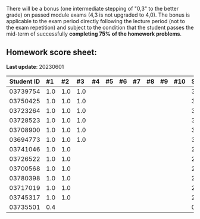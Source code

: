 There will be a bonus (one intermediate stepping of "0,3" to the better grade) on passed module exams (4,3 is not upgraded to 4,0). The bonus is applicable to the exam period directly following the lecture period (not to the exam repetition) and subject to the condition that the student passes the mid-term of successfully **completing 75% of the homework problems**. 


## Homework score sheet:

**Last update**: 20230601

| Student ID | #1   | #2   | #3   | #4   | #5   | #6   | #7   | #8   | #9   | #10  | Sum  |
| ---------- | :--- | :--- | :--- | :--- | :--- | :--- | :--- | :--- | :--- | :--- | :--- |
| 03739754   | 1.0  | 1.0 | 1.0 |  |  |  |  |  |  |  | 3.0 |
| 03750425   | 1.0  | 1.0 | 1.0 |  |  |  |  |  |  |  | 3.0 |
| 03723264   | 1.0  | 1.0 | 1.0 |  |  |  |  |  |  |  | 3.0 |
| 03728523   | 1.0  | 1.0 | 1.0 |  |  |  |  |  |  |  | 3.0 |
| 03708900   | 1.0  | 1.0 | 1.0 |  |  |  |  |  |  |  | 3.0 |
| 03694773   | 1.0  | 1.0 | 1.0 |  |  |  |  |  |  |  | 3.0 |
| 03741046   | 1.0  | 1.0 |  |  |  |  |  |  |  |  | 2.0 |
| 03726522   | 1.0  | 1.0 |  |  |  |  |  |  |  |  | 2.0 |
| 03700568   | 1.0  | 1.0 |  |  |  |  |  |  |  |  | 2.0 |
| 03780398   | 1.0  | 1.0 |  |  |  |  |  |  |  |  | 2.0 |
| 03717019   | 1.0  | 1.0 |  |  |  |  |  |  |  |  | 2.0 |
| 03745317   | 1.0  | 1.0 |  |  |  |  |  |  |  |  | 2.0 |
| 03735501   | 0.4  |  |  |  |  |  |  |  |  |  | 0.4 |


